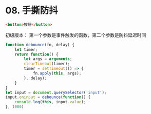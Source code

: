 # 08. 手撕防抖

```html
<button>按钮</button>
```

初级版本：
第一个参数是事件触发的函数，第二个参数是防抖延迟时间
```javascript
function debounce(fn, delay) {
    let timer;
    return function() {
        let args = arguments;
        clearTimeout(timer);
        timer = setTimeout(() => {
            fn.apply(this, args);
        }, delay);
    }
}
let input = document.querySelector('input');
input.oninput = debounce(function() {
    console.log(this, input.value);
}, 1000)
```
